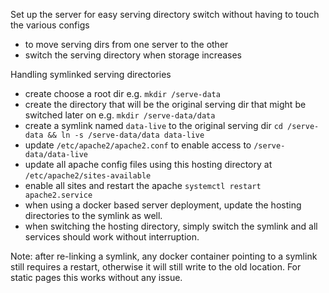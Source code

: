 Set up the server for easy serving directory switch without having to touch the various configs
- to move serving dirs from one server to the other
- switch the serving directory when storage increases

Handling symlinked serving directories
- create choose a root dir e.g. `mkdir /serve-data`
- create the directory that will be the original serving dir that might be switched later on e.g. `mkdir /serve-data/data`
- create a symlink named `data-live` to the original serving dir `cd /serve-data && ln -s /serve-data/data data-live`
- update `/etc/apache2/apache2.conf` to enable access to `/serve-data/data-live`
- update all apache config files using this hosting directory at `/etc/apache2/sites-available`
- enable all sites and restart the apache `systemctl restart apache2.service`
- when using a docker based server deployment, update the hosting directories to the symlink as well.
- when switching the hosting directory, simply switch the symlink and all services should work without interruption.

Note: after re-linking a symlink, any docker container pointing to a symlink still requires a restart, otherwise it will still write to the old location. For static pages this works without any issue.
